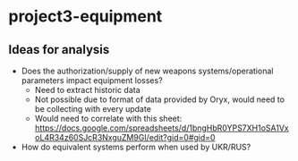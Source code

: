 # project3-equipment

## Ideas for analysis

- Does the authorization/supply of new weapons systems/operational parameters impact equipment losses?
    - Need to extract historic data
    - Not possible due to format of data provided by Oryx, would need to be collecting with every update
    - Would need to correlate with this sheet: https://docs.google.com/spreadsheets/d/1bngHbR0YPS7XH1oSA1VxoL4R34z60SJcR3NxguZM9GI/edit?gid=0#gid=0
- How do equivalent systems perform when used by UKR/RUS?
